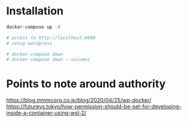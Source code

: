 # Installation
```bash
docker-compose up -d

# access to http://localhost:8000
# setup wordpress

# docker-compose down
# docker-compose down --volumes
```

# Points to note around authority
https://blog.mmmcorp.co.jp/blog/2020/04/25/wp-docker/
https://futureys.tokyo/how-permission-should-be-set-for-developing-inside-a-container-using-wsl-2/